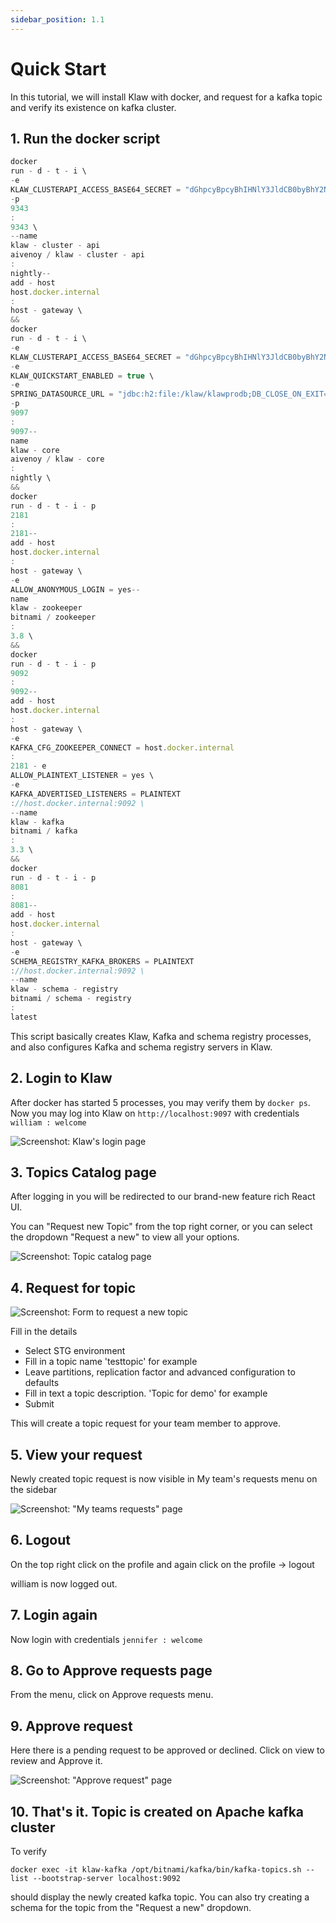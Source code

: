 ```yaml
---
sidebar_position: 1.1
---
```


# Quick Start

In this tutorial, we will install Klaw with docker, and request for a kafka topic and verify its existence on kafka
cluster.

## 1. Run the docker script

```typescript copy-button
docker
run - d - t - i \
-e
KLAW_CLUSTERAPI_ACCESS_BASE64_SECRET = "dGhpcyBpcyBhIHNlY3JldCB0byBhY2Nlc3MgY2x1c3RlcmFwaQ==" \
-p
9343
:
9343 \
--name
klaw - cluster - api
aivenoy / klaw - cluster - api
:
nightly--
add - host
host.docker.internal
:
host - gateway \
&&
docker
run - d - t - i \
-e
KLAW_CLUSTERAPI_ACCESS_BASE64_SECRET = "dGhpcyBpcyBhIHNlY3JldCB0byBhY2Nlc3MgY2x1c3RlcmFwaQ==" \
-e
KLAW_QUICKSTART_ENABLED = true \
-e
SPRING_DATASOURCE_URL = "jdbc:h2:file:/klaw/klawprodb;DB_CLOSE_ON_EXIT=FALSE;DB_CLOSE_DELAY=-1;MODE=MySQL;CASE_INSENSITIVE_IDENTIFIERS=TRUE;" \
-p
9097
:
9097--
name
klaw - core
aivenoy / klaw - core
:
nightly \
&&
docker
run - d - t - i - p
2181
:
2181--
add - host
host.docker.internal
:
host - gateway \
-e
ALLOW_ANONYMOUS_LOGIN = yes--
name
klaw - zookeeper
bitnami / zookeeper
:
3.8 \
&&
docker
run - d - t - i - p
9092
:
9092--
add - host
host.docker.internal
:
host - gateway \
-e
KAFKA_CFG_ZOOKEEPER_CONNECT = host.docker.internal
:
2181 - e
ALLOW_PLAINTEXT_LISTENER = yes \
-e
KAFKA_ADVERTISED_LISTENERS = PLAINTEXT
://host.docker.internal:9092 \
--name
klaw - kafka
bitnami / kafka
:
3.3 \
&&
docker
run - d - t - i - p
8081
:
8081--
add - host
host.docker.internal
:
host - gateway \
-e
SCHEMA_REGISTRY_KAFKA_BROKERS = PLAINTEXT
://host.docker.internal:9092 \
--name
klaw - schema - registry
bitnami / schema - registry
:
latest
```

This script basically creates Klaw, Kafka and schema registry processes, and also configures Kafka and schema
registry servers in Klaw.

## 2. Login to Klaw

After docker has started 5 processes, you may verify them by `docker ps`.
Now you may log into Klaw on `http://localhost:9097` with credentials `william : welcome`

![Screenshot: Klaw's login page](../static/images/quickstart/QS_LoginScreen.png)

## 3. Topics Catalog page

After logging in you will be redirected to our brand-new feature rich React UI.

You can "Request new Topic" from the top right corner, or you can select the dropdown "Request a new" to view all your
options.

![Screenshot: Topic catalog page](../static/images/quickstart/AfterLogin.png)

## 4. Request for topic

![Screenshot: Form to request a new topic](../static/images/quickstart/RequestForTopic.png)

Fill in the details

- Select STG environment
- Fill in a topic name 'testtopic' for example
- Leave partitions, replication factor and advanced configuration to defaults
- Fill in text a topic description. 'Topic for demo' for example
- Submit

This will create a topic request for your team member to approve.

## 5. View your request

Newly created topic request is now visible in My team's requests menu on the sidebar

![Screenshot: "My teams requests" page](../static/images/quickstart/MyRequest.png)

## 6. Logout

On the top right click on the profile and again click on the profile -> logout

william is now logged out.

## 7. Login again

Now login with credentials `jennifer : welcome`

## 8. Go to Approve requests page

From the menu, click on Approve requests menu.

## 9. Approve request

Here there is a pending request to be approved or declined. Click on view to review and Approve it.

![Screenshot: "Approve request" page](../static/images/quickstart/ApproveReq.png)

## 10. That's it. Topic is created on Apache kafka cluster

To verify

```copy-button
docker exec -it klaw-kafka /opt/bitnami/kafka/bin/kafka-topics.sh --list --bootstrap-server localhost:9092
```

should display the newly created kafka topic. You can also try creating a schema for the topic from the "Request a new"
dropdown.

